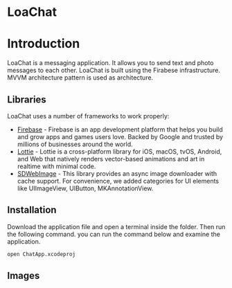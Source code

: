 # LoaChat

# Introduction


LoaChat is a messaging application. It allows you to send text and photo messages to each other. LoaChat is built using the Firabese infrastructure. MVVM architecture pattern is used as architecture.


## Libraries

LoaChat uses a number of frameworks to work properly:

- [Firebase] - Firebase is an app development platform that helps you build and grow apps and games users love. Backed by Google and trusted by millions of businesses around the world.
- [Lottie] - Lottie is a cross-platform library for iOS, macOS, tvOS, Android, and Web that natively renders vector-based animations and art in realtime with minimal code.
- [SDWebImage] - This library provides an async image downloader with cache support. For convenience, we added categories for UI elements like UIImageView, UIButton, MKAnnotationView.




## Installation

Download the application file and open a terminal inside the folder. Then run the following command.
you can run the command below and examine the application.

```sh
open ChatApp.xcodeproj
```

## Images

<!--
<img src="https://github.com/OrionInnovationTRTech/bestCapturedLivePhoto/blob/main/ScreenShots/IMG_5104.PN" width="276" height="597" />  <img src="https://github.com/OrionInnovationTRTech/bestCapturedLivePhoto/blob/main/ScreenShots/IMG_5105.PN" width="276" height="597" />
-->




   [Firebase]: <https://firebase.google.com/>
   [Lottie]: <https://github.com/airbnb/lottie-ios>
   [SDWebImage]: <https://github.com/SDWebImage/SDWebImage>
